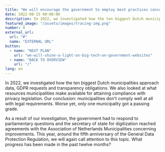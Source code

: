 ```yaml
---
title: "We will encourage the government to employ best practices concerning compliance with privacy legislation"
date: 2022-08-15 00:00:00
description: In 2022, we investigated how the ten biggest Dutch municipalities approach data, GDPR requests and transparency obligations. We also looked at what resources municipalities make available for attaining compliance with privacy legislation.
featured_image: "/assets/images/tracing-img.png"
number: 4
external_url:
  url: "#"
  name: "EXTERNAL URL"
button:
  - name: "NEXT PLAN"
    url: "we-will-shine-a-light-on-big-tech-on-government-websites"
  - name: "BACK TO OVERVIEW"
    url: "/"
lang: en
---
```


In 2022, we investigated how the ten biggest Dutch municipalities approach data, GDPR requests and transparency obligations. We also looked at what resources municipalities make available for attaining compliance with privacy legislation. Our conclusion: municipalities don't comply well at all with legal requirements. Worse yet, only one municipality got a passing grade.

As a result of our investigation, the government had to respond to parliamentary questions and the secretary of state for digitization reached agreements with the Association of Netherlands Municipalities concerning improvements. This year, around the fifth anniversary of the General Data Protection Regulation, we will again call attention to this topic. What progress has been made in the past twelve months?